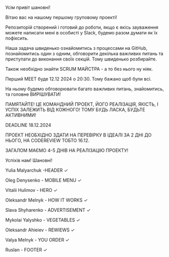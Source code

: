 Усім привіт шановні! 

Вітаю вас на нашому першому груповому проекті!

Репозиторій створений і готовий до роботи, якщо є якісь зауваження можете написати мені в особисті у Slack, будемо разом думати як їх пофіксить. 

Наша задача швиденько ознайомитись з процессами на GitHub, познайомитись один з одним, обговорити декілька важливих питань та приступати до виконання своїх секцій. Тому швиденько розбирайте.

Також необхідно знайти SCRUM МАЙСТРА - а то без нього ну ніяк. 

Перший MEET буде 12.12 2024 о 20:30. Тому бажано щоб були всі. 

На ньому будемо обговорювати багато важливих питань, знайомитись, та головне ВИРІШУВАТИ! 

ПАМЯТАЙТЕ! ЦЕ КОМАНДНИЙ ПРОЕКТ, ЙОГО РЕАЛІЗАЦІЯ, ЯКІСТЬ, І УСПІХ ЗАЛЕЖИТЬ ВІД КОЖНОГО! ТОМУ БУДЬ ЛАСКА, БУДЬТЕ АКТИВНИМИ!

DEADLINE 18.12.2024 

ПРОЕКТ НЕОБХІДНО ЗДАТИ НА ПЕРЕВІРКУ В ІДЕАЛІ ЗА 2 ДНІ ДО НЬОГО, НА CODEREVIEW  ТОБТО 16.12.

ЗАГАЛОМ МАЄМО 4-5 ДНІВ НА РЕАЛІЗАЦІЮ ПРОЕКТУ! 

Успіхів нам! Шановні!



Yulia Malyarchuk -HEADER     ✓

Oleg Denysenko - MOBILE MENU ✓

Vitalii Hulimov - HERO ✓

Oleksandr Melnyk - HOW IT WORKS ✓

Slava Shyharenko - ADVERTISEMENT	  ✓

Mykolai Yalyshko - VEGETABLES ✓
 
Oleksandr Ahieiev - REWIEWS ✓

Valya Melnyk - YOU ORDER ✓

Ruslan - FOOTER   ✓





